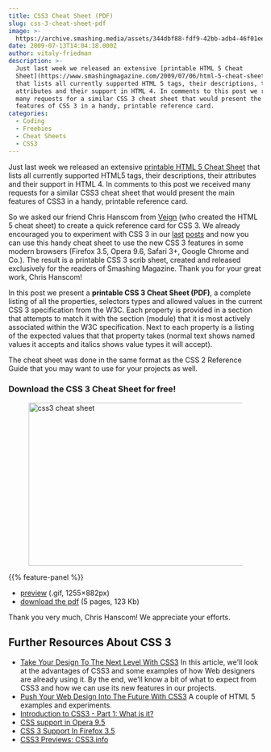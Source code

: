 ```yaml
---
title: CSS3 Cheat Sheet (PDF)
slug: css-3-cheat-sheet-pdf
image: >-
  https://archive.smashing.media/assets/344dbf88-fdf9-42bb-adb4-46f01eedd629/c4e8b6b7-ddc0-4683-8899-98d1b0e47d79/android-green-illu.jpg
date: 2009-07-13T14:04:18.000Z
author: vitaly-friedman
description: >-
  Just last week we released an extensive [printable HTML 5 Cheat
  Sheet](https://www.smashingmagazine.com/2009/07/06/html-5-cheat-sheet-pdf/)
  that lists all currently supported HTML 5 tags, their descriptions, their
  attributes and their support in HTML 4. In comments to this post we received
  many requests for a similar CSS 3 cheat sheet that would present the main
  features of CSS 3 in a handy, printable reference card.
categories:
  - Coding
  - Freebies
  - Cheat Sheets
  - CSS3
---
```

Just last week we released an extensive <a href="https://www.smashingmagazine.com/2009/07/06/html-5-cheat-sheet-pdf/">printable HTML 5 Cheat Sheet</a> that lists all currently supported HTML5 tags, their descriptions, their attributes and their support in HTML 4. In comments to this post we received many requests for a similar CSS3 cheat sheet that would present the main features of CSS3 in a handy, printable reference card. 

So we asked our friend Chris Hanscom from <a href="https://www.veign.com/">Veign</a> (who created the HTML 5 cheat sheet) to create a quick reference card for CSS 3. We already encouraged you to experiment with CSS 3 in our <a href="https://www.smashingmagazine.com/2009/06/15/take-your-design-to-the-next-level-with-css3/">last</a> <a href="https://www.smashingmagazine.com/2009/01/08/push-your-web-design-into-the-future-with-css3/">posts</a> and now you can use this handy cheat sheet to use the new CSS 3 features in some modern browsers (Firefox 3.5, Opera 9.6, Safari 3+, Google Chrome and Co.). The result is a printable CSS 3 scrib sheet, created and released exclusively for the readers of Smashing Magazine. Thank you for your great work, Chris Hanscom!

In this post we present a <strong>printable CSS 3 Cheat Sheet (PDF)</strong>, a complete listing of all the properties, selectors types and allowed values in the current CSS 3 specification from the W3C. Each property is provided in a section that attempts to match it with the section (module) that it is most actively associated within the W3C specification. Next to each property is a listing of the expected values that that property takes (normal text shows named values it accepts and italics shows value types it will accept).

The cheat sheet was done in the same format as the CSS 2 Reference Guide that you may want to use for your projects as well.</p>

### Download the CSS 3 Cheat Sheet for free!

<figure><a href="https://archive.smashing.media/assets/344dbf88-fdf9-42bb-adb4-46f01eedd629/d7fb67af-5180-463d-b58a-bfd4a220d5d0/css3-cheat-sheet.pdf"><img loading="lazy" decoding="async" src="https://archive.smashing.media/assets/344dbf88-fdf9-42bb-adb4-46f01eedd629/4f3266f0-6c25-4c70-bd92-5ebdb41dac85/css3.gif" alt="css3 cheat sheet" width="534" height="323" /></a></figure>

{{% feature-panel %}}

*   [preview](https://archive.smashing.media/assets/344dbf88-fdf9-42bb-adb4-46f01eedd629/f559cbda-6f9c-4901-a594-608f16e364eb/preview.gif) (.gif, 1255×882px)
*   [download the pdf](https://archive.smashing.media/assets/344dbf88-fdf9-42bb-adb4-46f01eedd629/d7fb67af-5180-463d-b58a-bfd4a220d5d0/css3-cheat-sheet.pdf) (5 pages, 123 Kb)

Thank you very much, Chris Hanscom! We appreciate your efforts.</p>

## Further Resources About CSS 3

*   [Take Your Design To The Next Level With CSS3](https://www.smashingmagazine.com/2009/06/15/take-your-design-to-the-next-level-with-css3/) In this article, we’ll look at the advantages of CSS3 and some examples of how Web designers are already using it. By the end, we’ll know a bit of what to expect from CSS3 and how we can use its new features in our projects.
*   [Push Your Web Design Into The Future With CSS3](https://www.smashingmagazine.com/2009/01/08/push-your-web-design-into-the-future-with-css3/) A couple of HTML 5 examples and experiments.
*   [Introduction to CSS3 - Part 1: What is it?](https://designshack.co.uk/tutorials/introduction-to-css3-part-1-what-is-it)
*   [CSS support in Opera 9.5](https://www.opera.com/docs/specs/opera95/css/)
*   [CSS 3 Support In Firefox 3.5](https://developer.mozilla.org/en/firefox_3.5_for_developers)
*   [CSS3 Previews: CSS3.info](https://www.css3.info/preview/)

